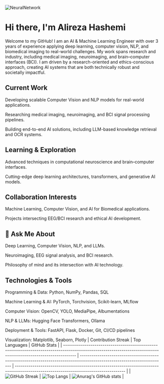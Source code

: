 ![NeuralNetwork](https://www.nikonsmallworld.com/images/photos/2020/_photo800/No9-JasonKirk_2Neurons.jpg)

# Hi there, I'm Alireza Hashemi

Welcome to my GitHub! I am an AI & Machine Learning Engineer with over 3 years of experience applying deep learning, computer vision, NLP, and biomedical imaging to real-world challenges. My work spans research and industry, including medical imaging, neuroimaging, and brain–computer interfaces (BCI). I am driven by a research-oriented and ethics-conscious approach, creating AI systems that are both technically robust and societally impactful.

##  Current Work

Developing scalable Computer Vision and NLP models for real-world applications.

Researching medical imaging, neuroimaging, and BCI signal processing pipelines.

Building end-to-end AI solutions, including LLM-based knowledge retrieval and OCR systems.

##  Learning & Exploration

Advanced techniques in computational neuroscience and brain–computer interfaces.

Cutting-edge deep learning architectures, transformers, and generative AI models.

##  Collaboration Interests

Machine Learning, Computer Vision, and AI for Biomedical applications.

Projects intersecting EEG/BCI research and ethical AI development.

## 💬 Ask Me About

Deep Learning, Computer Vision, NLP, and LLMs.

Neuroimaging, EEG signal analysis, and BCI research.

Philosophy of mind and its intersection with AI technology.

##  Technologies & Tools

Programming & Data: Python, NumPy, Pandas, SQL

Machine Learning & AI: PyTorch, Torchvision, Scikit-learn, MLflow

Computer Vision: OpenCV, YOLO, MediaPipe, Albumentations

NLP & LLMs: Hugging Face Transformers, Ollama

Deployment & Tools: FastAPI, Flask, Docker, Git, CI/CD pipelines

Visualization: Matplotlib, Seaborn, Plotly
| Contribution Streak                                                                                                                                                | Top Languages                                                                                                             | GitHub Stats                                                                                                                           |
| ------------------------------------------------------------------------------------------------------------------------------------------------------------------ | ------------------------------------------------------------------------------------------------------------------------- | -------------------------------------------------------------------------------------------------------------------------------------- |
| ![GitHub Streak](https://github-readme-streak-stats.herokuapp.com?user=alirzx\&theme=radical\&hide_border=true\&border_radius=5.1\&date_format=M%20j%5B%2C%20Y%5D) | ![Top Langs](https://github-readme-stats.vercel.app/api/top-langs/?username=alirzx\&layout=donut-vertical\&theme=radical) | ![Anurag's GitHub stats](https://github-readme-stats.vercel.app/api?username=alirzx\&show_icons=true\&theme=radical\&hide_border=true) |

